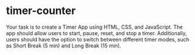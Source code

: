 # timer-counter
Your task is to create a Timer App using HTML, CSS, and JavaScript. The app should allow users to start, pause, reset, and stop a timer. Additionally, users should have the option to switch between different timer modes, such as Short Break (5 min) and Long Break (15 min).
